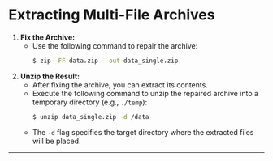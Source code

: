 # Extracting Multi-File Archives

1. **Fix the Archive:**
   - Use the following command to repair the archive:
     ```bash
     $ zip -FF data.zip --out data_single.zip
     ```
2. **Unzip the Result:**
   - After fixing the archive, you can extract its contents.
   - Execute the following command to unzip the repaired archive into a temporary directory (e.g., `./temp`):
     ```bash
     $ unzip data_single.zip -d /data
     ```
   - The `-d` flag specifies the target directory where the extracted files will be placed.
---
